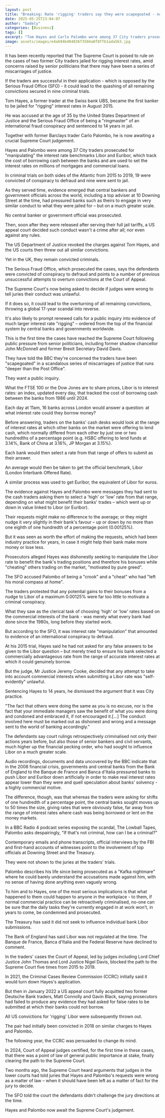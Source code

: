 ```yaml
---
layout: post
title: "Breaking: Rate 'rigging' traders say they were scapegoated - now the Supreme Court will decide"
date: 2025-05-25T23:04:07
author: "badely"
categories: [Business]
tags: []
excerpt: "Tom Hayes and Carlo Palombo were among 37 City traders prosecuted for 'manipulating' interest rate benchmarks."
image: assets/images/e4a694b404836f3504a0f8ffb1ada563.jpg
---
```


It has been recently reported that The Supreme Court is poised to rule on the cases of two former City traders jailed for rigging interest rates, amid concerns raised by senior politicians that there may have been a series of miscarriages of justice.

If the traders are successful in their application - which is opposed by the Serious Fraud Office (SFO) - it could lead to the quashing of all remaining convictions secured in nine criminal trials.

Tom Hayes, a former trader at the Swiss bank UBS, became the first banker to be jailed for "rigging" interest rates in August 2015.

He was accused at the age of 35 by the United States Department of Justice and the Serious Fraud Office of being a "ringmaster" of an international fraud conspiracy and sentenced to 14 years in jail.

Together with former Barclays trader Carlo Palombo, he is now awaiting a crucial Supreme Court judgement.

Hayes and Palombo were among 37 City traders prosecuted for "manipulating" the interest rate benchmarks Libor and Euribor, which track the cost of borrowing cash between the banks and are used to set the interest rates on millions of mortgages and commercial loans. 

In criminal trials on both sides of the Atlantic from 2015 to 2019, 19 were convicted of conspiracy to defraud and nine were sent to jail.

As they served time, evidence emerged that central bankers and government officials across the world, including a top adviser at 10 Downing Street at the time, had pressured banks such as theirs to engage in very similar conduct to what they were jailed for – but on a much greater scale. 

No central banker or government official was prosecuted.

Then, soon after they were released after serving their full jail tariffs, a US appeal court decided such conduct wasn't a crime after all; nor even against any rules. 

The US Department of Justice revoked the charges against Tom Hayes, and the US courts then threw out all similar convictions. 

Yet in the UK, they remain convicted criminals.

The Serious Fraud Office, which prosecuted the cases, says the defendants were convicted of conspiracy to defraud and points to a number of previous unsuccessful attempts to overturn convictions at the Court of Appeal.

The Supreme Court's now being asked to decide if judges were wrong to tell juries their conduct was unlawful. 

If it does so, it could lead to the overturning of all remaining convictions, throwing a global 17-year scandal into reverse. 

It's also likely to prompt renewed calls for a public inquiry into evidence of much larger interest rate "rigging" – ordered from the top of the financial system by central banks and governments worldwide.

This is the first time the cases have reached the Supreme Court following public pressure from senior politicians, including former shadow chancellor John McDonnell and former Brexit Secretary David Davis. 

They have told the BBC they're concerned the traders have been "scapegoated" in a scandalous series of miscarriages of justice that runs "deeper than the Post Office".

They want a public inquiry.

What the FTSE 100 or the Dow Jones are to share prices, Libor is to interest rates: an index, updated every day, that tracked the cost of borrowing cash between the banks from 1986 until 2024.

Each day at 11am, 16 banks across London would answer a question: at what interest rate could they borrow money?

Before answering, traders on the banks' cash desks would look at the range of interest rates at which other banks on the market were offering to lend cash, which normally differed from each other by just one or two hundredths of a percentage point (e.g. HSBC offering to lend funds at 3.14%, Bank of China at 3.16%, JP Morgan at 3.15%).

Each bank would then select a rate from that range of offers to submit as their answer. 

An average would then be taken to get the official benchmark, Libor (London Interbank Offered Rate). 

A similar process was used to get Euribor, the equivalent of Libor for euros.

The evidence against Hayes and Palombo were messages they had sent to the cash traders asking them to select a 'high' or 'low' rate from that range, depending on what might benefit their banks' trades – which went up or down in value linked to Libor (or Euribor).

Their requests might make no difference to the average; or they might nudge it very slightly in their bank's favour – up or down by no more than one eighth of one hundredth of a percentage point (0.00125%). 

But it was seen as worth the effort of making the requests, which had been industry practice for years, in case it might help their bank make more money or lose less.

Prosecutors alleged Hayes was dishonestly seeking to manipulate the Libor rate to benefit the bank's trading positions and therefore his bonuses while "cheating" others trading on the market, "motivated by pure greed". 

The SFO accused Palombo of being a "crook" and a "cheat" who had "left his moral compass at home".

The traders protested that any potential gains to their bonuses from a nudge to Libor of a maximum 0.00125% were far too little to motivate a criminal conspiracy.

What they saw as the clerical task of choosing 'high' or 'low' rates based on the commercial interests of the bank - was merely what every bank had done since the 1980s, long before they started work.

But according to the SFO, it was interest rate "manipulation" that amounted to evidence of an international conspiracy to defraud.

At his 2015 trial, Hayes said he had not asked for any false answers to be given to the Libor question – but merely tried to ensure his bank selected a commercially advantageous rate from the range of accurate interest rates at which it could genuinely borrow.

But the judge, Mr Justice Jeremy Cooke, decided that any attempt to take into account commercial interests when submitting a Libor rate was "self-evidently" unlawful. 

Sentencing Hayes to 14 years, he dismissed the argument that it was City practice.

"The fact that others were doing the same as you is no excuse, nor is the fact that your immediate managers saw the benefit of what you were doing and condoned and embraced it, if not encouraged it.[…] The conduct involved here must be marked out as dishonest and wrong and a message sent to the world of banking accordingly."

The defendants say court rulings retrospectively criminalised not only their actions years before, but also those of senior bankers and civil servants, much higher up the financial pecking order, who had sought to influence Libor on a much greater scale.

Audio recordings, documents and data uncovered by the BBC indicate that in the 2008 financial crisis, governments and central banks from the Bank of England to the Banque de France and Banca d'Italia pressured banks to push Libor and Euribor down artificially in order to make real interest rates appear lower than they were and quell speculation about banks' solvency - a highly commercial motive.

The difference, though, was that whereas the traders were asking for shifts of one hundredth of a percentage point, the central banks sought moves up to 50 times the size, giving rates that were obviously false, far away from the range of interest rates where cash was being borrowed or lent on the money markets. 

In a BBC Radio 4 podcast series exposing the scandal, The Lowball Tapes, Palombo asks despairingly, "If that's not criminal, how can I be a criminal?"

Contemporary emails and phone transcripts, official interviews by the FBI and first-hand accounts of witnesses point to the involvement of top officials at Downing Street and the Treasury. 

They were not shown to the juries at the traders' trials.

Palombo describes his life since being prosecuted as a "Kafka nightmare" where he could barely understand the accusations made against him, with no sense of having done anything even vaguely wrong.

To him and to Hayes, one of the most serious implications is that what happened to them could happen to anyone in the workplace - to them, if normal commercial practice can be retroactively criminalised, no-one can be sure that the daily tasks they're currently engaged in at work won't, in years to come, be condemned and prosecuted.

The Treasury has said it did not seek to influence individual bank Libor submissions.

The Bank of England has said Libor was not regulated at the time. The Banque de France, Banca d'Italia and the Federal Reserve have declined to comment.

In the traders' cases the Court of Appeal, led by judges including Lord Chief Justice John Thomas and Lord Justice Nigel Davis, blocked the path to the Supreme Court five times from 2015 to 2019. 

In 2021, the Criminal Cases Review Commission (CCRC) initially said it would turn down Hayes's application.

But then in January 2022 a US appeal court fully acquitted two former Deutsche Bank traders, Matt Connolly and Gavin Black, saying prosecutors had failed to produce any evidence they had asked for false rates to be submitted at which their banks could not borrow. 

All US convictions for 'rigging' Libor were subsequently thrown out. 

The pair had initially been convicted in 2018 on similar charges to Hayes and Palombo.

The following year, the CCRC was persuaded to change its mind. 

In 2024, Court of Appeal judges certified, for the first time in these cases, that there was a point of law of general public importance at stake, finally clearing the path to the Supreme Court.

Two months ago, the Supreme Court heard arguments that judges in the lower courts had told juries that Hayes and Palombo's requests were wrong as a matter of law – when it should have been left as a matter of fact for the jury to decide. 

The SFO told the court the defendants didn't challenge the jury directions at the time.

Hayes and Palombo now await the Supreme Court's judgement.

